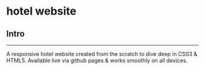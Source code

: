 # hotel website

## Intro 
---
A responsive hotel website created from the scratch to dive deep in CSS3 & HTML5.
Available live via github pages & works smoothly on all devices.
